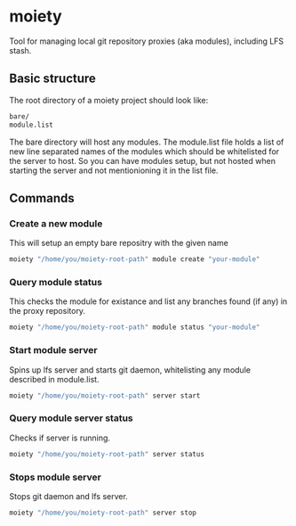 # moiety

Tool for managing local git repository proxies (aka modules), including LFS stash.

## Basic structure

The root directory of a moiety project should look like:

```bash
bare/
module.list
```

The bare directory will host any modules. The module.list file holds a list of new line separated names of the modules which should be whitelisted for the server to host. So you can have modules setup, but not hosted when starting the server and not mentionioning it in the list file.

## Commands

### Create a new module

This will setup an empty bare repositry with the given name

```bash
moiety "/home/you/moiety-root-path" module create "your-module"
```

### Query module status

This checks the module for existance and list any branches found (if any) in the proxy repository.

```bash
moiety "/home/you/moiety-root-path" module status "your-module"
```

### Start module server

Spins up lfs server and starts git daemon, whitelisting any module described in module.list.

```bash
moiety "/home/you/moiety-root-path" server start
```

### Query module server status

Checks if server is running.

```bash
moiety "/home/you/moiety-root-path" server status
```

### Stops module server

Stops git daemon and lfs server.

```bash
moiety "/home/you/moiety-root-path" server stop
```